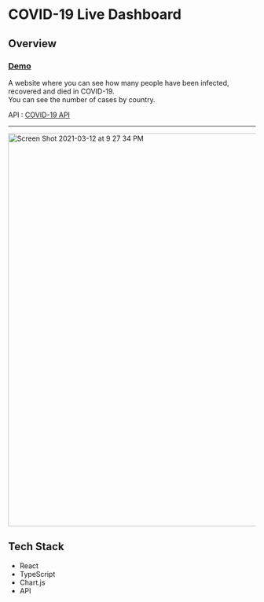 # COVID-19 Live Dashboard

## Overview

### [Demo](https://covid19-dashboard2.vercel.app)

A website where you can see how many people have been infected, recovered and died in COVID-19.  
You can see the number of cases by country.

API : [COVID-19 API](https://covid19api.com)

***

<img width="800" alt="Screen Shot 2021-03-12 at 9 27 34 PM" src="https://user-images.githubusercontent.com/64046039/111020340-fafb8080-8379-11eb-94e4-b58f439bd06a.png">


## Tech Stack
* React
* TypeScript
* Chart.js
* API
